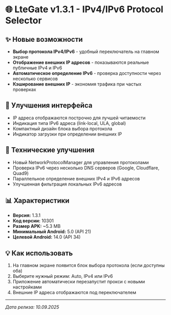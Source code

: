 # 🌐 LteGate v1.3.1 - IPv4/IPv6 Protocol Selector

## ✨ Новые возможности
- **Выбор протокола IPv4/IPv6** - удобный переключатель на главном экране
- **Отображение внешних IP адресов** - показываются реальные публичные IPv4 и IPv6
- **Автоматическое определение IPv6** - проверка доступности через несколько сервисов
- **Кэширование внешних IP** - экономия трафика при частых проверках

## 🎨 Улучшения интерфейса
- IP адреса отображаются построчно для лучшей читаемости
- Индикация типа IPv6 адреса (link-local, ULA, global)
- Компактный дизайн блока выбора протокола
- Индикатор загрузки при определении внешних IP

## 🔧 Технические улучшения
- Новый NetworkProtocolManager для управления протоколами
- Проверка IPv6 через несколько DNS серверов (Google, Cloudflare, Quad9)
- Параллельное определение внешних IPv4 и IPv6 адресов
- Улучшенная фильтрация локальных IPv6 адресов

## 📊 Характеристики
- **Версия:** 1.3.1
- **Код версии:** 10301
- **Размер APK:** ~5.3 MB
- **Минимальный Android:** 5.0 (API 21)
- **Целевой Android:** 14.0 (API 34)

## 💡 Как использовать
1. На главном экране появится блок выбора протокола (если доступны оба)
2. Выберите нужный режим: Auto, IPv4 или IPv6
3. Приложение автоматически перезапустит прокси с новыми настройками
4. Внешние IP адреса отображаются под переключателем

---
*Дата релиза: 10.09.2025*